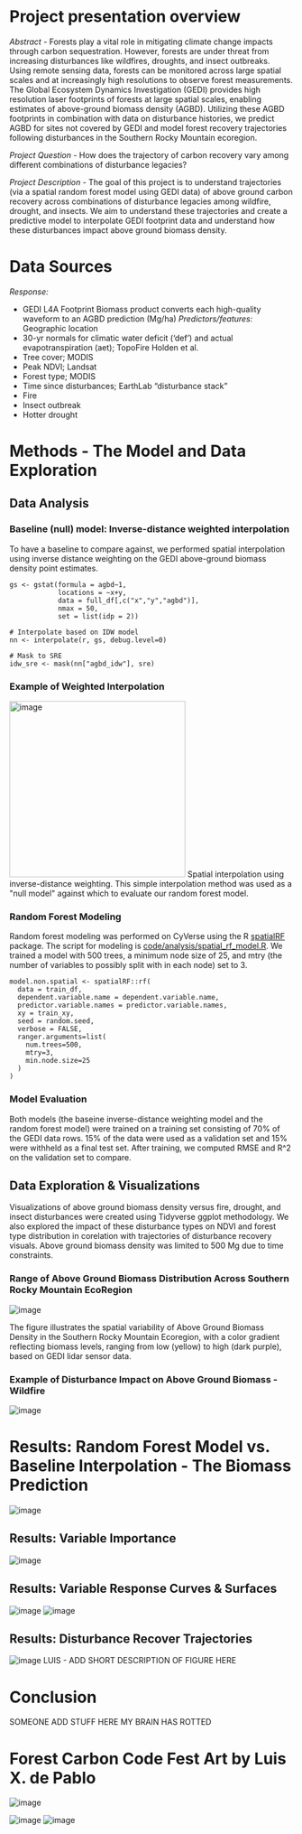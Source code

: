 # Project presentation overview
*Abstract* - Forests play a vital role in mitigating climate change impacts through carbon sequestration. However, forests are under threat from increasing disturbances like wildfires, droughts, and insect outbreaks. Using remote sensing data, forests can be monitored across large spatial scales and at increasingly high resolutions to observe forest measurements. The Global Ecosystem Dynamics Investigation (GEDI) provides high resolution laser footprints of forests at large spatial scales, enabling estimates of above-ground biomass density (AGBD). Utilizing these AGBD footprints in combination with data on disturbance histories, we predict AGBD for sites not covered by GEDI and model forest recovery trajectories following disturbances in the Southern Rocky Mountain ecoregion.

*Project Question* - How does the trajectory of carbon recovery vary among different combinations of disturbance legacies?

*Project Description* - The goal of this project is to understand trajectories (via a spatial random forest model using GEDI data) of above ground carbon recovery across combinations of disturbance legacies among wildfire, drought, and insects. We aim to understand these trajectories and create a predictive model to interpolate GEDI footprint data and understand how these disturbances impact above ground biomass density.

# Data Sources
*Response:*
+ GEDI L4A Footprint Biomass product converts each high-quality waveform to an AGBD prediction (Mg/ha)
*Predictors/features:*
Geographic location
+ 30-yr normals for climatic water deficit (‘def’) and actual evapotranspiration (aet); TopoFire Holden et al.
+ Tree cover; MODIS
+ Peak NDVI; Landsat
+ Forest type; MODIS
+ Time since disturbances; EarthLab “disturbance stack”
+ Fire
+ Insect outbreak
+ Hotter drought 

# Methods - The Model and Data Exploration
## Data Analysis

### Baseline  (null) model: Inverse-distance weighted interpolation
To have a baseline to compare against, we performed spatial interpolation using inverse distance weighting on the GEDI above-ground biomass density point estimates. 

```
gs <- gstat(formula = agbd~1, 
            locations = ~x+y, 
            data = full_df[,c("x","y","agbd")], 
            nmax = 50, 
            set = list(idp = 2))

# Interpolate based on IDW model
nn <- interpolate(r, gs, debug.level=0)

# Mask to SRE
idw_sre <- mask(nn["agbd_idw"], sre)
```

### Example of Weighted Interpolation 
<img width="312" alt="image" src="https://github.com/CU-ESIIL/FCC24_Group_6/assets/20931106/496d1dbd-c9a3-46ea-a8b1-7bf78a54a272">
Spatial interpolation using inverse-distance weighting. This simple interpolation method was used as a "null model" against which to evaluate our random forest model.


### Random Forest Modeling
Random forest modeling was performed on CyVerse using the R [spatialRF](https://blasbenito.github.io/spatialRF/) package. The script for modeling is [code/analysis/spatial_rf_model.R](https://github.com/CU-ESIIL/FCC24_Group_6/tree/gh-pages-documentation/code/analysis/spatial_rf_model.R). We trained a model with 500 trees, a minimum node size of 25, and mtry (the number of variables to possibly split with in each node) set to 3. 


```
model.non.spatial <- spatialRF::rf(
  data = train_df,
  dependent.variable.name = dependent.variable.name,
  predictor.variable.names = predictor.variable.names,
  xy = train_xy,
  seed = random.seed,
  verbose = FALSE,
  ranger.arguments=list(
    num.trees=500,
    mtry=3,
    min.node.size=25
  )
)
```

### Model Evaluation
Both models (the baseine inverse-distance weighting model and the random forest model) were trained on a training set consisting of 70% of the GEDI data rows. 15% of the data were used as a validation set and 15% were withheld as a final test set. After training, we computed RMSE and R^2 on the validation set to compare.


## Data Exploration & Visualizations
Visualizations of above ground biomass density versus fire, drought, and insect disturbances were created using Tidyverse ggplot methodology. We also explored the impact of these disturbance types on NDVI and forest type distribution in corelation with trajectories of disturbance recovery visuals. Above ground biomass density was limited to 500 Mg due to time constraints.

### Range of Above Ground Biomass Distribution Across Southern Rocky Mountain EcoRegion
![image](https://github.com/CU-ESIIL/FCC24_Group_6/assets/122820473/5ec244fc-5979-4387-8e37-b78386feb41a)

The figure illustrates the spatial variability of Above Ground Biomass Density in the Southern Rocky Mountain Ecoregion, with a color gradient reflecting biomass levels, ranging from low (yellow) to high (dark purple), based on GEDI lidar sensor data.

### Example of Disturbance Impact on Above Ground Biomass - Wildfire
![image](https://github.com/CU-ESIIL/FCC24_Group_6/assets/122820473/a7fc6657-223f-42cf-8c9d-6adfd5c9f285)

# Results: Random Forest Model vs. Baseline Interpolation - The Biomass Prediction
![image](https://github.com/CU-ESIIL/FCC24_Group_6/assets/24379590/ba8163e1-da49-447f-8244-888f709f5729)


## Results: Variable Importance
![image](https://github.com/CU-ESIIL/FCC24_Group_6/assets/24379590/265cfad0-4ff5-4ae3-9e93-62f4f1d144dd)


## Results: Variable Response Curves & Surfaces
![image](https://github.com/CU-ESIIL/FCC24_Group_6/assets/24379590/034d9429-e5f2-481a-84ad-970af80ecfe4)
![image](https://github.com/CU-ESIIL/FCC24_Group_6/assets/24379590/b846ac3c-e975-4b2e-903c-7fc1692aaf8d)


## Results: Disturbance Recover Trajectories
![image](https://github.com/CU-ESIIL/FCC24_Group_6/assets/122820473/1e18caa7-1738-4a66-8ee6-6dba98515970)
LUIS - ADD SHORT DESCRIPTION OF FIGURE HERE

# Conclusion
  SOMEONE ADD STUFF HERE MY BRAIN HAS ROTTED


# Forest Carbon Code Fest Art by Luis X. de Pablo
![image](https://github.com/CU-ESIIL/FCC24_Group_6/assets/122820473/5830be2b-dc72-4376-8ee7-701971c49374)

![image](https://github.com/CU-ESIIL/FCC24_Group_6/assets/122820473/5688c446-665a-4484-b08c-35d8c336d95e)
![image](https://github.com/CU-ESIIL/FCC24_Group_6/assets/122820473/40eb59b0-6e04-47d8-a2bb-5f05165ebbb7)







